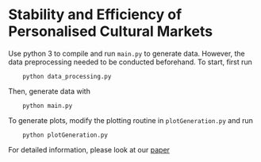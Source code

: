 # Stability and Efficiency of Personalised Cultural Markets

Use python 3 to compile and run `main.py` to generate data. However, the data preprocessing needed to be conducted beforehand. To start, first run

        python data_processing.py

Then, generate data with

        python main.py

To generate plots, modify the plotting routine in `plotGeneration.py` and run

        python plotGeneration.py

For detailed information, please look at our [paper](https://arxiv.org/abs/2302.06226)
